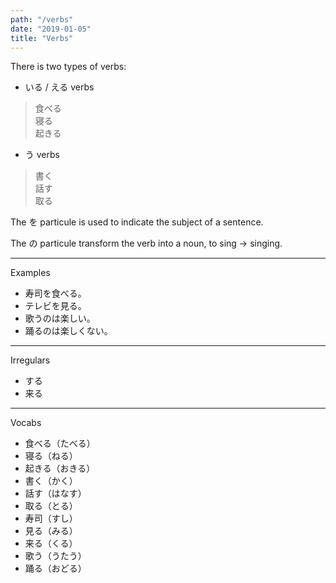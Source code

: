 ```yaml
---
path: "/verbs"
date: "2019-01-05"
title: "Verbs"
---
```


There is two types of verbs:

- いる / える verbs

> 食べる  
> 寝る  
> 起きる

- う verbs

> 書く  
> 話す  
> 取る

The を particule is used to indicate the subject of a sentence.

The の particule transform the verb into a noun, to sing -> singing.

---

Examples

- 寿司を食べる。
- テレビを見る。
- 歌うのは楽しい。
- 踊るのは楽しくない。

---

Irregulars

- する
- 来る

---

Vocabs

- 食べる（たべる）
- 寝る（ねる）
- 起きる（おきる）
- 書く（かく）
- 話す（はなす）
- 取る（とる）
- 寿司（すし）
- 見る（みる）
- 来る（くる）
- 歌う（うたう）
- 踊る（おどる）
